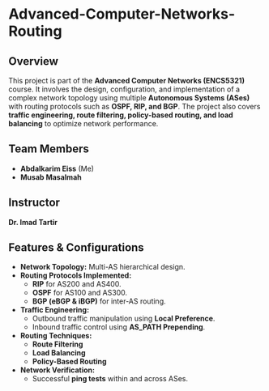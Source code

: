 # Advanced-Computer-Networks-Routing
## Overview
This project is part of the **Advanced Computer Networks (ENCS5321)** course. It involves the design, configuration, and implementation of a complex network topology using multiple **Autonomous Systems (ASes)** with routing protocols such as **OSPF, RIP, and BGP**. The project also covers **traffic engineering, route filtering, policy-based routing, and load balancing** to optimize network performance.

## Team Members
- **Abdalkarim Eiss** (Me)
- **Musab Masalmah**

## Instructor  
**Dr. Imad Tartir**  

## Features & Configurations
- **Network Topology:** Multi-AS hierarchical design.
- **Routing Protocols Implemented:**
  - **RIP** for AS200 and AS400.
  - **OSPF** for AS100 and AS300.
  - **BGP (eBGP & iBGP)** for inter-AS routing.
- **Traffic Engineering:**
  - Outbound traffic manipulation using **Local Preference**.
  - Inbound traffic control using **AS_PATH Prepending**.
- **Routing Techniques:**
  - **Route Filtering**
  - **Load Balancing**
  - **Policy-Based Routing**
- **Network Verification:**
  - Successful **ping tests** within and across ASes.
